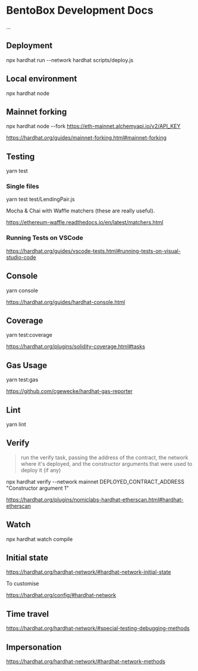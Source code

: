 # BentoBox Development Docs

...

## Deployment

npx hardhat run --network hardhat scripts/deploy.js

## Local environment

npx hardhat node

## Mainnet forking

npx hardhat node --fork https://eth-mainnet.alchemyapi.io/v2/API_KEY

https://hardhat.org/guides/mainnet-forking.html#mainnet-forking

## Testing

yarn test

### Single files

yarn test test/LendingPair.js

Mocha & Chai with Waffle matchers (these are really useful).

https://ethereum-waffle.readthedocs.io/en/latest/matchers.html

### Running Tests on VSCode

https://hardhat.org/guides/vscode-tests.html#running-tests-on-visual-studio-code

## Console

yarn console

https://hardhat.org/guides/hardhat-console.html

## Coverage

yarn test:coverage

https://hardhat.org/plugins/solidity-coverage.html#tasks

## Gas Usage

yarn test:gas

https://github.com/cgewecke/hardhat-gas-reporter

## Lint

yarn lint

## Verify

> run the verify task, passing the address of the contract, the network where it's deployed, and the constructor arguments that were used to deploy it (if any)

npx hardhat verify --network mainnet DEPLOYED_CONTRACT_ADDRESS "Constructor argument 1"

https://hardhat.org/plugins/nomiclabs-hardhat-etherscan.html#hardhat-etherscan

## Watch

npx hardhat watch compile

## Initial state

https://hardhat.org/hardhat-network/#hardhat-network-initial-state

To customise

https://hardhat.org/config/#hardhat-network

## Time travel

https://hardhat.org/hardhat-network/#special-testing-debugging-methods

## Impersonation

https://hardhat.org/hardhat-network/#hardhat-network-methods
